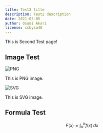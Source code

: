 ```yaml
---
title: Test2 title
description: Test2 description
date: 2021-05-05
author: Osumi Akari
license: ccbysa40
---
```


This is Second Test page!

## Image Test
![PNG](/iMG.png)

This is PNG image.

![SVG](/iMG.svg)

This is SVG image.

## Formula Test

$$
F(x) = \int_a^b f(x)\,dx
$$